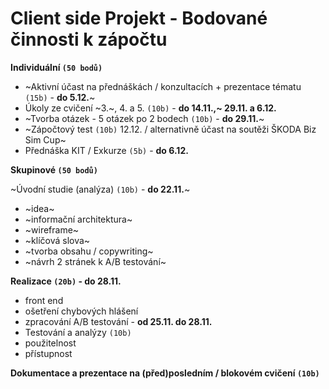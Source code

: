 # Client side Projekt - Bodované činnosti k zápočtu

**Individuální `(50 bodů)`**

- ~Aktivní účast na přednáškách / konzultacích + prezentace tématu `(15b)` - **do 5.12.**~
- Úkoly ze cvičení ~3.~, 4. a 5. `(10b)` - **do 14.11.,~ 29.11. a 6.12.**
- ~Tvorba otázek - 5 otázek po 2 bodech `(10b)` - **do 29.11.**~
- ~Zápočtový test `(10b)` 12.12. / alternativně účast na soutěži ŠKODA Biz Sim Cup~
- Přednáška KIT / Exkurze `(5b)` - **do 6.12.**

**Skupinové `(50 bodů)`**

~Úvodní studie (analýza) `(10b)` - **do 22.11.**~
- ~idea~
- ~informační architektura~
- ~wireframe~
- ~klíčová slova~
- ~tvorba obsahu / copywriting~
- ~návrh 2 stránek k A/B testování~

**Realizace `(20b)` - do 28.11.**
- front end
- ošetření chybových hlášení
- zpracování A/B testování - **od 25.11. do 28.11.**
- Testování a analýzy `(10b)`
- použitelnost
- přístupnost

**Dokumentace a prezentace na (před)posledním / blokovém cvičení `(10b)`**
